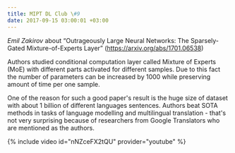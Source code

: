 ```yaml
---
title: MIPT DL Club \#9
date: 2017-09-15 03:00:01 +03:00
---
```


_Emil Zakirov_ about “Outrageously Large Neural Networks: The Sparsely-Gated Mixture-of-Experts Layer” (https://arxiv.org/abs/1701.06538)

Authors studied conditional computation layer called Mixture of Experts (MoE) with different parts activated for different samples. Due to this fact the number of parameters can be increased by 1000 while preserving amount of time per one sample.

One of the reason for such a good paper's result is the huge size of dataset with about 1 billion of different languages sentences. Authors beat SOTA methods in tasks of language modelling and multilingual translation - that's not very surprising because of researchers from Google Translators who are mentioned as the authors.

{% include video id="nNZceFX2tQU" provider="youtube" %}
